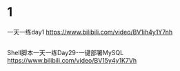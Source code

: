 
# 1

一天一练day1 https://www.bilibili.com/video/BV1ih4y1Y7nh
```sh

```

Shell脚本一天一练Day29-一键部署MySQL https://www.bilibili.com/video/BV15y4y1K7Vh
